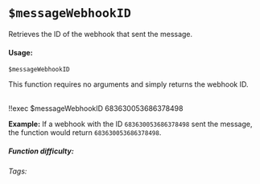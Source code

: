 # `$messageWebhookID`

Retrieves the ID of the webhook that sent the message.

#### Usage:

`$messageWebhookID`

This function requires no arguments and simply returns the webhook ID.

<br/>

<discord-messages>
  <discord-message :bot="false" role-color="#ffcc9a" author="Member">
    !!exec $messageWebhookID
  </discord-message>
  <discord-message :bot="true" role-color="#0099ff" author="Custom Command" avatar="https://media.discordapp.net/avatars/725721249652670555/781224f90c3b841ba5b40678e032f74a.webp">
    683630053686378498
  </discord-message>
</discord-messages>

**Example:** If a webhook with the ID `683630053686378498` sent the message, the function would return `683630053686378498`.

##### Function difficulty: <Badge type="tip" text="Easy" vertical="middle" />

###### Tags: <Badge type="tip" text="Webhook ID" vertical="middle" /> <Badge type="tip" text="Message" vertical="middle" />